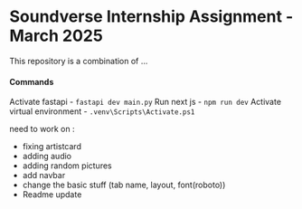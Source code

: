 # Soundverse Internship Assignment - March 2025

This repository is a combination of ...

#### Commands

Activate fastapi - `fastapi dev main.py`
Run next js - `npm run dev`
Activate virtual environment - `.venv\Scripts\Activate.ps1`

need to work on :

- fixing artistcard
- adding audio
- adding random pictures
- add navbar
- change the basic stuff (tab name, layout, font(roboto))
- Readme update
